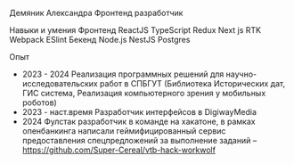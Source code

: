 Демяник Александра
Фронтенд разработчик

Навыки и умения
Фронтенд ReactJS TypeScript Redux Next js RTK Webpack ESlint
Бекенд  Node.js NestJS Postgres

Опыт
- 2023 - 2024
Реализация программных решений для научно-исследовательских работ в СПБГУТ (Библиотека Исторических дат, ГИС система, Реализация компьютерного зрения у мобильных роботов)
- 2023 - наст.время
Разработчик интерфейсов в DigiwayMedia
- 2024
Фулстак разработчик в команде на хакатоне, в рамках опенбанкинга написали геймифицированный сервис предоставления спецпредложений за выполнение заданий – https://github.com/Super-Cereal/vtb-hack-workwolf


<!--
**AlexandraDDD/AlexandraDDD** is a ✨ _special_ ✨ repository because its `README.md` (this file) appears on your GitHub profile.

Here are some ideas to get you started:

- 🔭 I’m currently working on ...
- 🌱 I’m currently learning ...
- 👯 I’m looking to collaborate on ...
- 🤔 I’m looking for help with ...
- 💬 Ask me about ...
- 📫 How to reach me: ...
- 😄 Pronouns: ...
- ⚡ Fun fact: ...
-->
